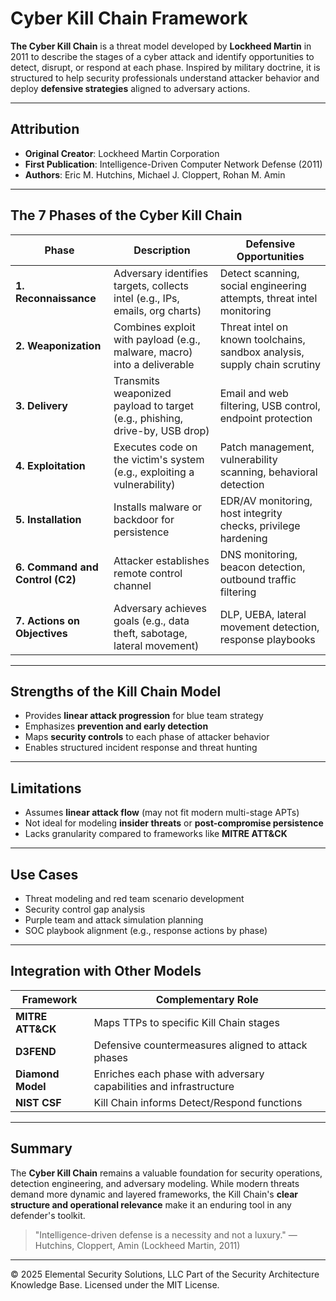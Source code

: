 # Cyber Kill Chain Framework

**The Cyber Kill Chain** is a threat model developed by **Lockheed Martin** in 2011 to describe the stages of a cyber attack and identify opportunities to detect, disrupt, or respond at each phase. Inspired by military doctrine, it is structured to help security professionals understand attacker behavior and deploy **defensive strategies** aligned to adversary actions.

---

## Attribution
- **Original Creator**: Lockheed Martin Corporation
- **First Publication**: Intelligence-Driven Computer Network Defense (2011)
- **Authors**: Eric M. Hutchins, Michael J. Cloppert, Rohan M. Amin

---

## The 7 Phases of the Cyber Kill Chain

| Phase | Description | Defensive Opportunities |
|-------|-------------|--------------------------|
| **1. Reconnaissance** | Adversary identifies targets, collects intel (e.g., IPs, emails, org charts) | Detect scanning, social engineering attempts, threat intel monitoring |
| **2. Weaponization** | Combines exploit with payload (e.g., malware, macro) into a deliverable | Threat intel on known toolchains, sandbox analysis, supply chain scrutiny |
| **3. Delivery** | Transmits weaponized payload to target (e.g., phishing, drive-by, USB drop) | Email and web filtering, USB control, endpoint protection |
| **4. Exploitation** | Executes code on the victim's system (e.g., exploiting a vulnerability) | Patch management, vulnerability scanning, behavioral detection |
| **5. Installation** | Installs malware or backdoor for persistence | EDR/AV monitoring, host integrity checks, privilege hardening |
| **6. Command and Control (C2)** | Attacker establishes remote control channel | DNS monitoring, beacon detection, outbound traffic filtering |
| **7. Actions on Objectives** | Adversary achieves goals (e.g., data theft, sabotage, lateral movement) | DLP, UEBA, lateral movement detection, response playbooks |

---

## Strengths of the Kill Chain Model

- Provides **linear attack progression** for blue team strategy
- Emphasizes **prevention and early detection**
- Maps **security controls** to each phase of attacker behavior
- Enables structured incident response and threat hunting

---

## Limitations

- Assumes **linear attack flow** (may not fit modern multi-stage APTs)
- Not ideal for modeling **insider threats** or **post-compromise persistence**
- Lacks granularity compared to frameworks like **MITRE ATT&CK**

---

## Use Cases

- Threat modeling and red team scenario development
- Security control gap analysis
- Purple team and attack simulation planning
- SOC playbook alignment (e.g., response actions by phase)

---

## Integration with Other Models

| Framework | Complementary Role |
|----------|--------------------|
| **MITRE ATT&CK** | Maps TTPs to specific Kill Chain stages |
| **D3FEND** | Defensive countermeasures aligned to attack phases |
| **Diamond Model** | Enriches each phase with adversary capabilities and infrastructure |
| **NIST CSF** | Kill Chain informs Detect/Respond functions |

---

## Summary

The **Cyber Kill Chain** remains a valuable foundation for security operations, detection engineering, and adversary modeling. While modern threats demand more dynamic and layered frameworks, the Kill Chain's **clear structure and operational relevance** make it an enduring tool in any defender's toolkit.

> "Intelligence-driven defense is a necessity and not a luxury." — Hutchins, Cloppert, Amin (Lockheed Martin, 2011)




---
© 2025 Elemental Security Solutions, LLC
Part of the Security Architecture Knowledge Base.
Licensed under the MIT License.
